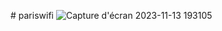 #   p a r i s w i f i 
 
 
![Capture d'écran 2023-11-13 193105](https://github.com/widedchatti/pariswifi/assets/146395424/a7c3dd46-4fa2-4246-9139-ea420b02092c)
